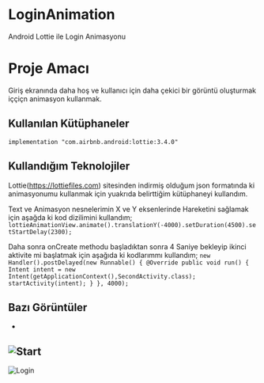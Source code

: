 # LoginAnimation
Android Lottie ile Login Animasyonu

# Proje Amacı

Giriş ekranında daha hoş ve kullanıcı için daha çekici bir görüntü oluşturmak iççiçn animasyon kullanmak.

## Kullanılan Kütüphaneler

 `implementation "com.airbnb.android:lottie:3.4.0"`  

## Kullandığım Teknolojiler

Lottie(https://lottiefiles.com) sitesinden indirmiş olduğum json formatında ki animasyonumu kullanmak için yuakrıda belirttiğim kütüphaneyi kullandım.

Text ve Animasyon nesnelerimin X ve Y eksenlerinde Hareketini sağlamak için aşağda ki kod dizilimini kullandım;
 `lottieAnimationView.animate().translationY(-4000).setDuration(4500).setStartDelay(2300);`
 
 Daha sonra onCreate methodu başladıktan sonra 4 Saniye bekleyip ikinci aktivite mi başlatmak için aşağıda ki kodlarımmı kullandım;
 `new Handler().postDelayed(new Runnable() {
            @Override
            public void run() {
                Intent intent = new Intent(getApplicationContext(),SecondActivity.class);
                startActivity(intent);
            }
        }, 4000);`

## Bazı Görüntüler
-
![Start](https://i.hizliresim.com/2pby4fk.png)
-
![Login](https://i.hizliresim.com/dq8t8il.png)
